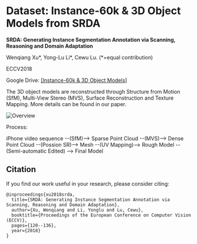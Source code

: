 # Dataset: Instance-60k & 3D Object Models from SRDA

**SRDA: Generating Instance Segmentation Annotation via Scanning, Reasoning and Domain Adaptation**

Wenqiang Xu*, Yong-Lu Li*, Cewu Lu. (*=equal contribution) 

ECCV2018

Google Drive: [[Instance-60k & 3D Object Models]](https://drive.google.com/drive/folders/1t941oiLk40XQX2Q9a2HPmiDRUpiwazJO?usp=sharing)

The 3D object models are reconstructed through Structure from Motion (SfM), Multi-View Stereo (MVS), Surface Reconstruction and Texture Mapping. More details can be found in our paper.

![Overview](https://github.com/DirtyHarryLYL/SRDA-Dataset/blob/master/img/overview.PNG)

Process:

iPhone video sequence --(SfM)--> Sparse Point Cloud --(MVS)--> Dense Point Cloud --(Possion SR)--> Mesh --(UV Mapping)--> Rough Model --(Semi-automatic Edited) --> Final Model

## Citation
If you find our work useful in your research, please consider citing:
```
@inproceedings{xu2018srda,
  title={SRDA: Generating Instance Segmentation Annotation via Scanning, Reasoning and Domain Adaptation},
  author={Xu, Wenqiang and Li, Yonglu and Lu, Cewu},
  booktitle={Proceedings of the European Conference on Computer Vision (ECCV)},
  pages={120--136},
  year={2018}
}
```
